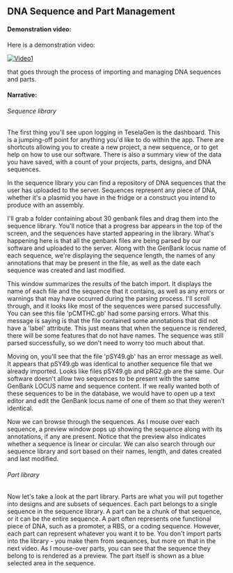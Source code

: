 ## DNA Sequence and Part Management

#### Demonstration video:

Here is a demonstration video:

[![Video1](https://dl.dropbox.com/s/0sf7c2kyfzdm9iw/video1.png)](https://www.youtube.com/watch?v=iJr7AkwSTtY)

that goes through the process of importing and managing DNA sequences and parts.

#### Narrative:

###### Sequence library

The first thing you'll see upon logging in TeselaGen is the dashboard. This is a jumping-off point for anything you'd like to do within the app. There are shortcuts allowing you to create a new project, a new sequence, or to get help on how to use our software. There is also a summary view of the data you have saved, with a count of your projects, parts, designs, and DNA sequences.

In the sequence library you can find a repository of DNA sequences that the user has uploaded to the server. Sequences represent any piece of DNA, whether it's a plasmid you have in the fridge or a construct you intend to produce with an assembly. 

I'll grab a folder containing about 30 genbank files and drag them into the sequence library. You'll notice that a progress bar appears in the top of the screen, and the sequences have started appearing in the library. What's happening here is that all the genbank files are being parsed by our software and uploaded to the server. Along with the GenBank locus name of each sequence, we're displaying the sequence length, the names of any annotations that may be present in the file, as well as the date each sequence was created and last modified.

This window summarizes the results of the batch import. It displays the name of each file and the sequence that it contains, as well as any errors or warnings that may have occurred during the parsing process. I'll scroll through, and it looks like most of the sequences were parsed successfully. You can see this file 'pCMTHC.gb' had some parsing errors. What this message is saying is that the file contained some annotations that did not have a 'label' attribute. This just means that when the sequence is rendered, there will be some features that do not have names. The sequence was still parsed successfully, so we don't need to worry too much about that.

Moving on, you'll see that the file 'pSY49.gb' has an error message as well. It appears that pSY49.gb was identical to another sequence file that we already imported. Looks like files pSY49.gb and pRG2.gb are the same. Our software doesn't allow two sequences to be present with the same GenBank LOCUS name and sequence content. If we really wanted both of these sequences to be in the database, we would have to open up a text editor and edit the GenBank locus name of one of them so that they weren’t identical.

Now we can browse through the sequences. As I mouse over each sequence, a preview window pops up showing the sequence along with its annotations, if any are present. Notice that the preview also indicates whether a sequence is linear or circular. We can also search through our sequence library and sort based on their names, length, and dates created and last modified.

###### Part library
Now let's take a look at the part library. Parts are what you will put together into designs and are subsets of sequences. Each part belongs to a single sequence in the sequence library. A part can be a chunk of that sequence, or it can be the entire sequence. A part often represents one functional piece of DNA, such as a promoter, a RBS, or a coding sequence. However, each part can represent whatever you want it to be. You don't import parts into the library - you make them from sequences, but more on that in the next video. As I mouse-over parts, you can see that the sequence they belong to is rendered as a preview. The part itself is shown as a blue selected area in the sequence.